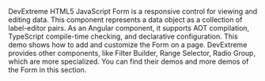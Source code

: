 DevExtreme HTML5 JavaScript Form is a responsive control for viewing and editing data. This component represents a data object as a collection of label-editor pairs. As an Angular component, it supports AOT compilation, TypeScript compile-time checking, and declarative configuration. This demo shows how to add and customize the Form on a page. DevExtreme provides other components, like Filter Builder, Range Selector, Radio Group, which are more specialized. You can find their demos and more demos of the Form in this section.